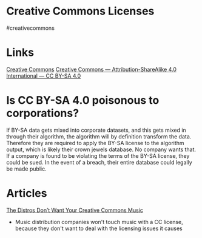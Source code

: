 # Creative Commons Licenses
#creativecommons

# Links
[Creative Commons](https://creativecommons.org/)
[Creative Commons — Attribution-ShareAlike 4.0 International  — CC BY-SA 4.0](https://creativecommons.org/licenses/by-sa/4.0/)

# Is CC BY-SA 4.0 poisonous to corporations?
If BY-SA data gets mixed into corporate datasets, and this gets mixed in through their algorithm, the algorithm will by definition transform the data. Therefore they are required to apply the BY-SA license to the algorithm output, which is likely their crown jewels database. No company wants that. If a company is found to be violating the terms of the BY-SA license, they could be sued. In the event of a breach, their entire database could legally be made public. 

# Articles
[The Distros Don’t Want Your Creative Commons Music](https://jelsonic.com/royalty-free/the-distros-dont-want-your-creative-commons-music/)
* Music distribution companies won't touch music with a CC license, because they don't want to deal with the licensing issues it causes
